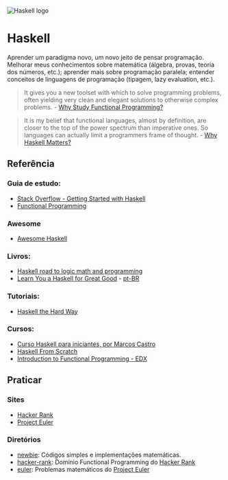 ![Haskell logo](https://wiki.haskell.org/wikiupload/4/4a/HaskellLogoStyPreview-1.png)

# Haskell

Aprender um paradigma novo, um novo jeito de pensar programação. Melhorar meus
conhecimentos sobre matemática (álgebra, provas, teoria dos números, etc.); aprender mais sobre programação paralela; entender conceitos de linguagens de programação (tipagem, lazy evaluation, etc.).

> It gives you a new toolset with which to solve programming problems, often yielding very clean and elegant solutions to otherwise complex problems. - [Why Study Functional Programming?](https://acm.wustl.edu/functional/whyfp.php)

>  It is my belief that functional languages, almost by definition, are closer to the top of the power spectrum than imperative ones. So languages can actually limit a programmers frame of thought. - [Why Haskell Matters?](https://wiki.haskell.org/Why_Haskell_matters)

## Referência

### Guia de estudo:
- [Stack Overflow - Getting Started with Haskell](http://stackoverflow.com/questions/1012573/getting-started-with-haskell)
- [Functional Programming](https://github.com/caiorss/Functional-Programming)

### Awesome
- [Awesome Haskell](https://github.com/krispo/awesome-haskell)

### Livros:
- [Haskell road to logic math and programming](http://www.amazon.com/Haskell-Programming-Second-Edition-Computing/dp/0954300696)
- [Learn You a Haskell for Great Good](http://learnyouahaskell.com/) - [pt-BR](http://haskell.tailorfontela.com.br/)

### Tutoriais:
- [Haskell the Hard Way](http://yannesposito.com/Scratch/en/blog/Haskell-the-Hard-Way/)

### Cursos:
- [Curso Haskell para iniciantes, por Marcos Castro](https://www.youtube.com/playlist?list=PL8eBmR3QtPL3pDzQpwPYfWQ4NEPGu6j7z)
- [Haskell From Scratch](https://www.youtube.com/playlist?list=PLxj9UAX4Em-Ij4TKwKvo-SLp-Zbv-hB4B)
- [Introduction to Functional Programming - EDX](https://www.edx.org/course/introduction-functional-programming-delftx-fp101x#.VDWTHFRdUsp)

## Praticar

### Sites
- [Hacker Rank](http://www.hackerrank.com/)
- [Project Euler](https://projecteuler.net/)

### Diretórios
  - [newbie](https://github.com/GuidoBR/learning-haskell/tree/master/newbie): Códigos simples e implementações matemáticas.
  - [hacker-rank](https://github.com/GuidoBR/learning-haskell/tree/master/hacker-rank): Domínio Functional Programming do [Hacker Rank](http://www.hackerrank.com/)
  - [euler](https://github.com/GuidoBR/learning-haskell/tree/master/euler): Problemas matemáticos do [Project Euler](https://projecteuler.net/)
